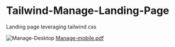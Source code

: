 # Tailwind-Manage-Landing-Page
Landing page leveraging tailwind css


![Manage-Desktop](https://github.com/DevinciCodes/Tailwind-Manage-Landing-Page/assets/104049282/9f3c24a6-dd6e-4b49-8967-92930e555a89)
[Manage-mobile.pdf](https://github.com/DevinciCodes/Tailwind-Manage-Landing-Page/files/11435719/Manage-mobile.pdf)
